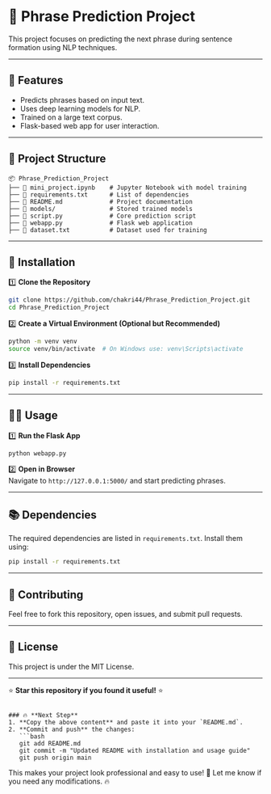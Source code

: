 
# 📝 Phrase Prediction Project

This project focuses on predicting the next phrase during sentence formation using NLP techniques.

---

## 🚀 Features
- Predicts phrases based on input text.
- Uses deep learning models for NLP.
- Trained on a large text corpus.
- Flask-based web app for user interaction.

---

## 📂 Project Structure
```
📦 Phrase_Prediction_Project
├── 📄 mini_project.ipynb    # Jupyter Notebook with model training
├── 📜 requirements.txt      # List of dependencies
├── 📄 README.md             # Project documentation
├── 📂 models/               # Stored trained models
├── 📜 script.py             # Core prediction script
├── 📄 webapp.py             # Flask web application
├── 📜 dataset.txt           # Dataset used for training
```

---

## 🔧 Installation

1️⃣ **Clone the Repository**  
```bash
git clone https://github.com/chakri44/Phrase_Prediction_Project.git
cd Phrase_Prediction_Project
```

2️⃣ **Create a Virtual Environment (Optional but Recommended)**  
```bash
python -m venv venv
source venv/bin/activate  # On Windows use: venv\Scripts\activate
```

3️⃣ **Install Dependencies**  
```bash
pip install -r requirements.txt
```

---

## 🏃‍♂️ Usage

1️⃣ **Run the Flask App**  
```bash
python webapp.py
```
2️⃣ **Open in Browser**  
Navigate to `http://127.0.0.1:5000/` and start predicting phrases.

---

## 📚 Dependencies  
The required dependencies are listed in `requirements.txt`. Install them using:
```bash
pip install -r requirements.txt
```

---

## 🤝 Contributing
Feel free to fork this repository, open issues, and submit pull requests.

---

## 📜 License
This project is under the MIT License.

---

⭐ **Star this repository if you found it useful!** ⭐
```

### 🔥 **Next Step**  
1. **Copy the above content** and paste it into your `README.md`.  
2. **Commit and push** the changes:  
   ```bash
   git add README.md
   git commit -m "Updated README with installation and usage guide"
   git push origin main
   ```
   
This makes your project look professional and easy to use! 🚀 Let me know if you need any modifications. 🔥
